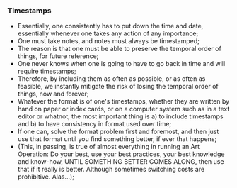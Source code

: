 ### Timestamps
* Essentially, one consistently has to put down the time and date, essentially whenever one takes any action of any importance;
* One must take notes, and notes must always be timestamped;
* The reason is that one must be able to preserve the temporal order of things, for future reference;
* One never knows when one is going to have to go back in time and will require timestamps;
* Therefore, by including them as often as possible, or as often as feasible, we instantly mitigate the risk of losing the temporal order of things, now and forever;
* Whatever the format is of one's timestamps, whether they are written by hand on paper or index cards, or on a computer system such as in a text editor or whatnot, the most important thing is a) to include timestamps and b) to have consistency in format used over time;
* If one can, solve the format problem first and foremost, and then just use that format until you find something better, if ever that happens;
* (This, in passing, is true of almost everything in running an Art Operation: Do your best, use your best practices, your best knowledge and know-how, UNTIL SOMETHING BETTER COMES ALONG, then use that if it really is better. Although sometimes switching costs are prohibitive. Alas...);
